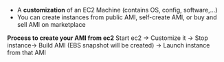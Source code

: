 - A **customization** of an EC2 Machine (contains OS, config, software,...)
- You can create instances from public AMI, self-create AMI, or buy and sell AMI on marketplace

**Process to create your AMI from ec2**
Start ec2 -> Customize it -> Stop instance-> Build AMI (EBS snapshot will be created) -> Launch instance from that AMI